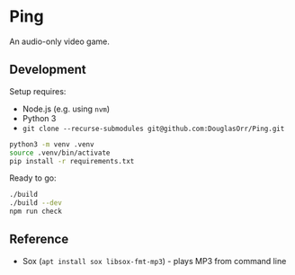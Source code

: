 # Ping

An audio-only video game.

## Development

Setup requires:

 - Node.js (e.g. using `nvm`)
 - Python 3
 - `git clone --recurse-submodules git@github.com:DouglasOrr/Ping.git`

```bash
python3 -m venv .venv
source .venv/bin/activate
pip install -r requirements.txt
```

Ready to go:

```bash
./build
./build --dev
npm run check
```

## Reference

 - Sox (`apt install sox libsox-fmt-mp3`) - plays MP3 from command line

